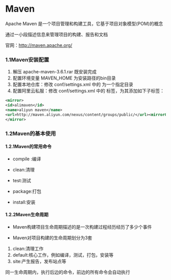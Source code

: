 # Maven


Apache Maven 是一个项目管理和构建工具，它基于项目对象模型(POM)的概念

通过一小段描述信息来管理项目的构建、报告和文档 

官网：http://maven.apache.org/ 

### 1.1Maven安装配置

1. 解压 apache-maven-3.6.1.rar 既安装完成
2. 配置环境变量 MAVEN_HOME 为安装路径的bin目录
3. 配置本地仓库：修改 conf/settings.xml 中的  为一个指定目录
4. 配置阿里云私服：修改 conf/settings.xml 中的 标签，为其添加如下子标签：  

```xml
<mirror>
<id>alimaven</id>
<name>aliyun maven</name>
<url>http://maven.aliyun.com/nexus/content/groups/public/</url><mirrorOf>central</mirrorOf>
</mirror>
```

### 1.2Maven的基本使用

#### 1.2.1Maven的常用命令

- compile :编译

- clean:清理

- test:测试

- package:打包

- install:安装

#### 1.2.2Maven生命周期

- Maven构建项目生命周期描述的是一次构建过程经历经历了多少个事件

- Maven对项目构建的生命周期划分为3套

1. clean:清理工作
2. default:核心工作，例如编译，测试，打包，安装等
3. site:产生报告，发布站点等

同一生命周期内，执行后边的命令，前边的所有命令会自动执行


